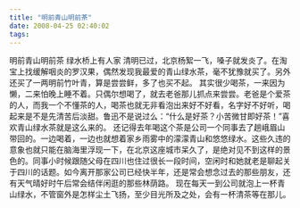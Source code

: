 ```yaml
---
title: "明前青山明前茶"
date: 2008-04-25 02:40:02
tags:
---
```


明前青山明前茶 绿水桥上有人家 清明已过，北京杨絮一飞，嗓子就发炎了。在淘宝上找缓解咽炎的罗汉果，偶然发现我最爱的青山绿水茶，毫不犹豫就买了。另外还买了一两明前竹叶青，算是尝尝鲜，多了也买不起。 其实很少喝茶，一来因为懒，二来怕晚上睡不着。只偶尔想喝了，就去老爸那儿抓点来尝尝。老爸是个爱茶的人，而我一个不懂茶的人，喝茶也就无非看泡出来好不好看，名字好不好听，喝起来是不是先清苦后淡甜。鲁迅不是说过么：“什么是好茶？小苦微甘即好茶！”喜欢青山绿水茶就是这么来的。 还记得去年喝这个茶是公司一个同事去了趟峨眉山带回的。一边喝着，一边也就想着家乡雨雾中的濛濛青山和悠悠绿水。这些久违的意象也就只能在脑海里浮现一下，在北京这座城市呆久了，是绝对见不到这样的景色的。同事小时候跟随父母在四川也住过很长一段时间，空闲时和她就老是聊起关于四川的话题。如今离开那家公司已经快半年，还是常会想念过去的那些朋友，还有天气晴好时午后常会结伴闲逛的那些林荫路。 现在每天一到公司就泡上一杯青山绿水，不管窗外是怎样尘土飞扬，至少目光所及之处，会有一杯清茶等在那儿。